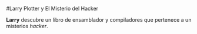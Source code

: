 #Larry Plotter y El Misterio del Hacker

**Larry** descubre un libro de ensamblador y compiladores que pertenece a un misterios *hacker*.
